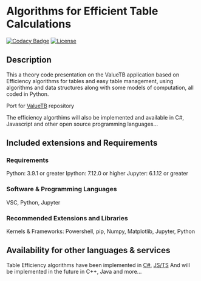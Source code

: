 # Algorithms for Efficient Table Calculations
[![Codacy Badge](https://api.codacy.com/project/badge/Grade/a76e5f37350f4b599a1f991c669a4ca8)](https://app.codacy.com/gh/Pomidorka1234/Table-Efficiency?utm_source=github.com&utm_medium=referral&utm_content=Pomidorka1234/Table-Efficiency&utm_campaign=Badge_Grade)
[![License](https://img.shields.io/badge/License-MIT%20License-brightgreen)](https://github.com/Pomidorka1234/Table-Efficiency/blob/main/LICENSE)

## Description

This a theory code presentation on the ValueTB application based on Efficiency algorithms for tables and easy table management, using algorithms and data structures along with some models of computation, all coded in Python.

Port for [ValueTB](https://github.com/Pomid0rchik/ValueTB) repository

The efficiency algorthims will also be implemented and available in C#, Javascript and other open source programming languages...

## Included extensions and Requirements

### Requirements
Python: 3.9.1 or greater
Ipython: 7.12.0 or higher
Jupyter: 6.1.12 or greater

### Software & Programming Languages
VSC, Python, Jupyter

### Recommended Extensions and Libraries

Kernels & Frameworks: Powershell, pip, Numpy, Matplotlib, Jupyter, Python

## Availability for other languages & services
Table Efficiency algorithms have been implemented in [C#](https://github.com/Pomid0rchik/Table-Algorithms-CS), [JS/TS](https://github.com/Pomid0rchik/Table-Algorithms-JS-TS)
And will be implemented in the future in C++, Java and more...
